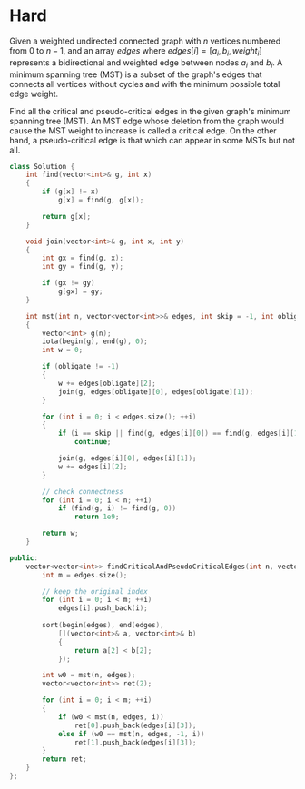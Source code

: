 # Hard

Given a weighted undirected connected graph with $n$ vertices numbered from $0$ to $n - 1$, and an array $edges$ where $edges[i] = [a_i, b_i, weight_i]$ represents a bidirectional and weighted edge between nodes $a_i$ and $b_i$. A minimum spanning tree (MST) is a subset of the graph's edges that connects all vertices without cycles and with the minimum possible total edge weight.

Find all the critical and pseudo-critical edges in the given graph's minimum spanning tree (MST). An MST edge whose deletion from the graph would cause the MST weight to increase is called a critical edge. On the other hand, a pseudo-critical edge is that which can appear in some MSTs but not all.

```cpp
class Solution {
    int find(vector<int>& g, int x)
    {
        if (g[x] != x)
            g[x] = find(g, g[x]);

        return g[x];
    }

    void join(vector<int>& g, int x, int y)
    {
        int gx = find(g, x);
        int gy = find(g, y);

        if (gx != gy)
            g[gx] = gy;
    }

    int mst(int n, vector<vector<int>>& edges, int skip = -1, int obligate = -1)
    {
        vector<int> g(n);
        iota(begin(g), end(g), 0);
        int w = 0;

        if (obligate != -1)
        {
            w += edges[obligate][2];
            join(g, edges[obligate][0], edges[obligate][1]);
        }

        for (int i = 0; i < edges.size(); ++i)
        {
            if (i == skip || find(g, edges[i][0]) == find(g, edges[i][1]))
                continue;

            join(g, edges[i][0], edges[i][1]);
            w += edges[i][2];
        }

        // check connectness
        for (int i = 0; i < n; ++i)
            if (find(g, i) != find(g, 0))
                return 1e9;

        return w;
    }

public:
    vector<vector<int>> findCriticalAndPseudoCriticalEdges(int n, vector<vector<int>>& edges) {
        int m = edges.size();

        // keep the original index
        for (int i = 0; i < m; ++i)
            edges[i].push_back(i);
    
        sort(begin(edges), end(edges), 
            [](vector<int>& a, vector<int>& b)
            {
                return a[2] < b[2];
            });

        int w0 = mst(n, edges);
        vector<vector<int>> ret(2);

        for (int i = 0; i < m; ++i)
        {
            if (w0 < mst(n, edges, i))
                ret[0].push_back(edges[i][3]);
            else if (w0 == mst(n, edges, -1, i))
                ret[1].push_back(edges[i][3]);
        }
        return ret;
    }
};
```
